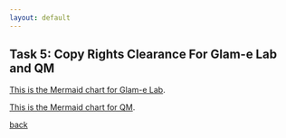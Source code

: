 ```yaml
---
layout: default
---
```


## Task 5: Copy Rights Clearance For Glam-e Lab and QM

[This is the Mermaid chart for Glam-e Lab](https://github.com/AlDanah-QM/copyrightTool/blob/main/GamLabChart.md).

[This is the Mermaid chart for QM](https://github.com/AlDanah-QM/copyrightTool/blob/main/QMFlowChart.md).



[back](./)
